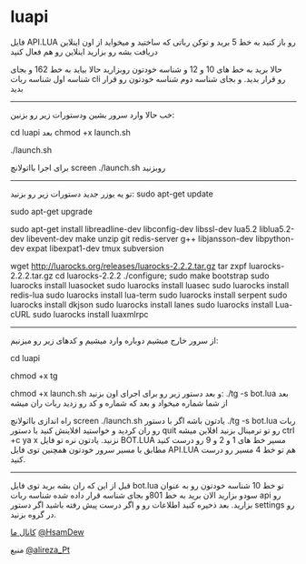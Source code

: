 # luapi


فایل API.LUA رو باز کنید
به خط 5 برید و توکن رباتی که ساختید  و میخواید از اون اینلاین دریافت بشه رو بزارید
اینلاین رو هم فعال کنید

حالا برید به خط های 10 و 12 و شناسه خودتون روبزارید
حالا بیاید به خط 162
و بجای شناسه اول شناسه ربات cli رو قرار بدید.
و بجای شناسه دوم شناسه خودتون رو قرار بدید
_________
خب حالا وارد سرور بشین ودستورات زیر رو بزنین:

cd luapi
بعد 
chmod +x launch.sh

./launch.sh

برای اجرا بااتولانچ
screen ./launch.sh
روبزنید
_______________________________________________
تو یه یوزر جدید دستورات زیر رو بزنید:
sudo apt-get update

sudo apt-get upgrade

sudo apt-get install libreadline-dev libconfig-dev libssl-dev lua5.2 liblua5.2-dev libevent-dev make unzip git redis-server g++ libjansson-dev libpython-dev expat libexpat1-dev tmux subversion

wget http://luarocks.org/releases/luarocks-2.2.2.tar.gz
 tar zxpf luarocks-2.2.2.tar.gz
 cd luarocks-2.2.2
 ./configure; sudo make bootstrap
 sudo luarocks install luasocket
 sudo luarocks install luasec
 sudo luarocks install redis-lua
 sudo luarocks install lua-term
 sudo luarocks install serpent
 sudo luarocks install dkjson
 sudo luarocks install lanes
 sudo luarocks install Lua-cURL
sudo luarocks install luaxmlrpc
_____________________________
از سرور خارج میشیم دوباره وارد میشیم و کدهای زیر رو میزنیم:

cd luapi

chmod +x tg

chmod +x launch.sh
و بعد دستور زیر رو برای اجرای اون بزنید:
./tg -s bot.lua
بعد از شما شماره میخواد و بعد که شماره و کد رو زدید ربات ران میشه

راه اندازی بااتولانچ
screen ./launch.sh
یادتون باشه اگر با دستور 
./tg -s bot.lua 
ربات رو ران کردید
و خواستید افلاینش کنید با دستور
quit
رو تو ترمینال بزنید افلاین میشه
ctrl +c ya x نزنید.
یادتون نره تو فایل BOT.LUA
مسیر خط های 1 و 2 و 9 رو درست کنید مطابق با مسیر سرور خودتون
همچنین توی فایل API.LUA
 هم تو خط 4 مسیر رو درست کنید.
_____________________________________
قبل از این که ران بشه برید توی فایل bot.lua
تو خط 10 شناسه خودتون رو به عنوان سودو بزارید
الان برید به خط 801و بجای شناسه قرار داده شده شناسه ربات api رو بزارید.
بعد ذخیره کنید اطلاعات رو و اگر درست پیش رفته باشید اگر دستور
settings
رو در گروه بزنید.

[کانال ما](http:t.me/Cybrt_Sat)
[@HsamDew](http://t.me/HsamDew)

منبع 
[@alireza_Pt](http://t.me/alireza_pt)
